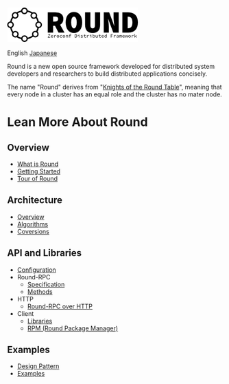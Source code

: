![round_logo](doc/img/round_logo.png)

English [Japanese](README_jp.md)

Round is a new open source framework developed for distributed system developers and researchers to build distributed applications concisely.

The name "Round" derives from "[Knights of the Round Table](http://en.wikipedia.org/wiki/Round_Table)", meaning that every node in a cluster has an equal role and the cluster has no mater node.

# Lean More About Round

## Overview

- [What is Round](doc/round_overview.md)
- [Getting Started](doc/round_install.md)
- [Tour of Round](doc/round_tour.md)

## Architecture

- [Overview](doc/round_internals.md)
- [Algorithms](doc/round_distributed_algorithms.md)
- [Coversions](doc/round_conversions.md)

## API and Libraries

- [Configuration](doc/round_config.md)
- Round-RPC
    - [Specification](doc/round_rpc_spec.md)
    - [Methods](doc/round_rpc_methods.md)
- HTTP
    - [Round-RPC over HTTP](doc/round_rpc_http.md)
- Client
    - [Libraries](doc/round_client_lib.md)
    - [RPM (Round Package Manager)](doc/round_rpm.md)

## Examples

- [Design Pattern](doc/round_design_pattern.md)
- [Examples](doc/round_examples.md)
